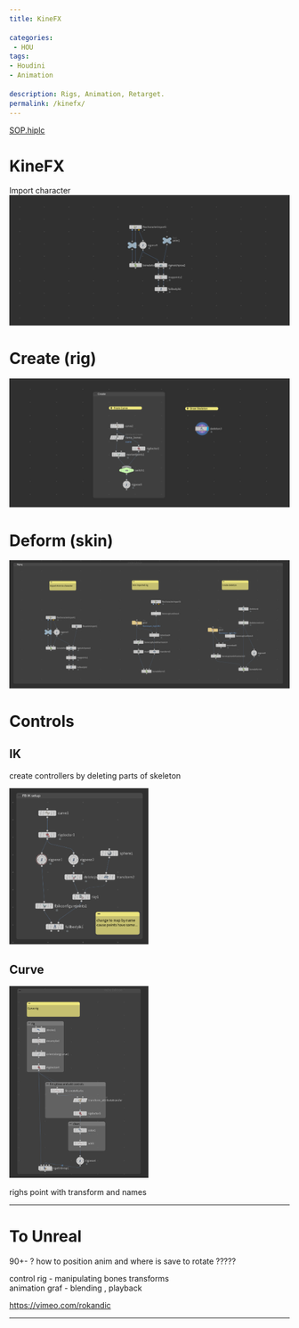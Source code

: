 ```yaml
---
title: KineFX

categories:
 - HOU
tags:
- Houdini
- Animation

description: Rigs, Animation, Retarget.
permalink: /kinefx/
---
```








[SOP.hiplc](/src/hip/SOP.hiplc)  

# KineFX
Import character
<img src="/src/kine/d1.png" width="550">    

# Create (rig)   

<img src="/src/kine/c1.png" width="550">   


# Deform (skin)
<img src="/src/kine/skin.png" width="550">   


# Controls

## IK
create controllers by deleting parts of skeleton

<img src="/src/kine/ik1.png" width="250">   

## Curve
<img src="/src/kine/curve.png" width="250">    

righs point with transform and names




---

# To Unreal

90+- ?  how to position anim and where is save to rotate ?????

control rig - manipulating bones transforms   
animation graf - blending , playback  

https://vimeo.com/rokandic


---
